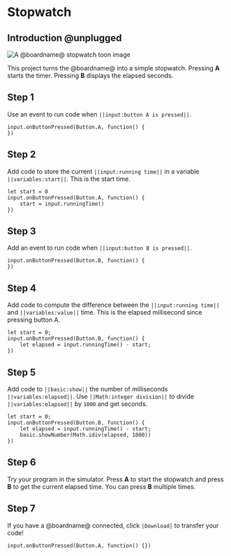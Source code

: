 # Stopwatch

## Introduction @unplugged

![A @boardname@ stopwatch toon image](/static/mb/projects/stopwatch.png)

This project turns the @boardname@ into a simple stopwatch. Pressing **A** starts the timer. Pressing **B** displays the elapsed seconds.

## Step 1

Use an event to run code when ``||input:button A is pressed||``.

```blocks
input.onButtonPressed(Button.A, function() {
})
```

## Step 2

Add code to store the current ``||input:running time||``
in a variable ``||variables:start||``. This is the start time.

```blocks
let start = 0
input.onButtonPressed(Button.A, function() {
    start = input.runningTime()
})
```

## Step 3

Add an event to run code when ``||input:button B is pressed||``.

```blocks
input.onButtonPressed(Button.B, function() {
})
```

## Step 4

Add code to compute the difference between the ``||input:running time||`` 
and ``||variables:value||`` time. This is the elapsed millisecond since pressing button A.

```blocks
let start = 0;
input.onButtonPressed(Button.B, function() {
    let elapsed = input.runningTime() - start;
})
```

## Step 5

Add code to ``||basic:show||`` the number of milliseconds ``||variables:elapsed||``. 
Use ``||Math:integer division||`` to divide ``||variables:elapsed||`` by ``1000`` and get seconds.

```blocks
let start = 0;
input.onButtonPressed(Button.B, function() {
    let elapsed = input.runningTime() - start;
    basic.showNumber(Math.idiv(elapsed, 1000))
})
```

## Step 6

Try your program in the simulator. Press **A** to start the stopwatch and press **B** to get the current elapsed time. You can press **B** multiple times.

## Step 7

If you have a @boardname@ connected, click ``|Download|`` to transfer your code!

```template
input.onButtonPressed(Button.A, function() {})
```
